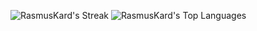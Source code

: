 ![RasmusKard's Streak](https://github-readme-streak-stats.herokuapp.com/?user=RasmusKard&theme=vue-dark&hide_border=true)
![RasmusKard's Top Languages](https://github-readme-stats.vercel.app/api/top-langs/?username=RasmusKard&theme=vue-dark&show_icons=true&hide_border=true&layout=compact)
